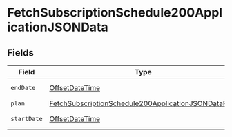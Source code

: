 # FetchSubscriptionSchedule200ApplicationJSONData


## Fields

| Field                                                                                                                                 | Type                                                                                                                                  | Required                                                                                                                              | Description                                                                                                                           | Example                                                                                                                               |
| ------------------------------------------------------------------------------------------------------------------------------------- | ------------------------------------------------------------------------------------------------------------------------------------- | ------------------------------------------------------------------------------------------------------------------------------------- | ------------------------------------------------------------------------------------------------------------------------------------- | ------------------------------------------------------------------------------------------------------------------------------------- |
| `endDate`                                                                                                                             | [OffsetDateTime](https://docs.oracle.com/javase/8/docs/api/java/time/OffsetDateTime.html)                                             | :heavy_minus_sign:                                                                                                                    | N/A                                                                                                                                   | 2022-06-12T07:00:00+00:00                                                                                                             |
| `plan`                                                                                                                                | [FetchSubscriptionSchedule200ApplicationJSONDataPlan](../../models/operations/FetchSubscriptionSchedule200ApplicationJSONDataPlan.md) | :heavy_minus_sign:                                                                                                                    | N/A                                                                                                                                   |                                                                                                                                       |
| `startDate`                                                                                                                           | [OffsetDateTime](https://docs.oracle.com/javase/8/docs/api/java/time/OffsetDateTime.html)                                             | :heavy_minus_sign:                                                                                                                    | N/A                                                                                                                                   | 2022-05-12T07:00:00+00:00                                                                                                             |